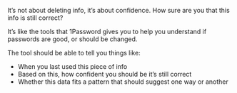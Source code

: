 It’s not about deleting info, it’s about confidence. How sure are you that this info is still correct?

It’s like the tools that 1Password gives you to help you understand if passwords are good, or should be changed.

The tool should be able to tell you things like:
* When you last used this piece of info
* Based on this, how confident you should be it’s still correct
* Whether this data fits a pattern that should suggest one way or another